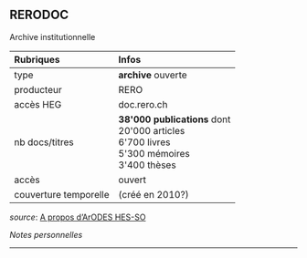 ## RERODOC
Archive institutionnelle

| Rubriques | Infos |
| :-------- | :---- |
| type | **archive** ouverte |
| producteur | RERO |
| accès HEG | doc.rero.ch |
| nb docs/titres | **38'000 publications** dont <br/>20'000 articles <br/>6'700 livres <br/>5'300 mémoires <br/> 3'400 thèses |
| accès | ouvert |
| couverture temporelle | (créé en 2010?) |

*source*: [A propos d’ArODES HES-SO](http://arodes.hes-so.ch/static/about-fr.html)   

*Notes personnelles*

---

